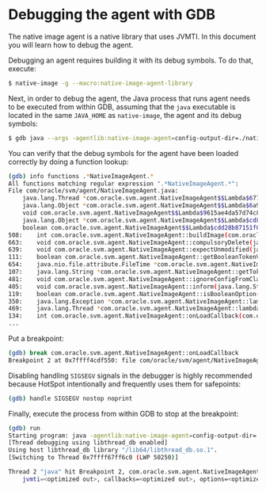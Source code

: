 # Debugging the agent with GDB

The native image agent is a native library that uses JVMTI.
In this document you will learn how to debug the agent.

Debugging an agent requires building it with its debug symbols.
To do that, execute:

```bash
$ native-image -g --macro:native-image-agent-library
```

Next, in order to debug the agent, the Java process that runs agent needs to be executed from within GDB, assuming that the `java` executable is located in the same `JAVA_HOME` as `native-image`, the agent and its debug symbols:

```bash
$ gdb java --args -agentlib:native-image-agent=config-output-dir=./native-image-config -jar app.jar
```

You can verify that the debug symbols for the agent have been loaded correctly by doing a function lookup:

```bash
(gdb) info functions .*NativeImageAgent.*
All functions matching regular expression ".*NativeImageAgent.*":
File com/oracle/svm/agent/NativeImageAgent.java:
	java.lang.Thread *com.oracle.svm.agent.NativeImageAgent$$Lambda$6779d0e96277d8fe370fc5f15b4e13f019254f7b::newThread(java.lang.Runnable*);
	java.lang.Object *com.oracle.svm.agent.NativeImageAgent$$Lambda$6a9ae4f1adc7f691a2f72e41ee6242d9fe025668::apply(java.lang.Object*);
	void com.oracle.svm.agent.NativeImageAgent$$Lambda$9615ae4da57d74c8ad20a2e088bd90fe293fc9de::run();
	java.lang.Object *com.oracle.svm.agent.NativeImageAgent$$Lambda$cd8007efd97585a6afbd18bf031cf260625a4fde::apply(java.lang.Object*);
	boolean com.oracle.svm.agent.NativeImageAgent$$Lambda$cdd28b87151f02b2dfa4883a6fb6fe7d0b2ee020::test(java.lang.Object*);
508:	int com.oracle.svm.agent.NativeImageAgent::buildImage(com.oracle.svm.jvmtiagentbase.jvmti.JvmtiEnv);
663:	void com.oracle.svm.agent.NativeImageAgent::compulsoryDelete(java.nio.file.Path*);
639:	void com.oracle.svm.agent.NativeImageAgent::expectUnmodified(java.nio.file.Path*);
111:	boolean com.oracle.svm.agent.NativeImageAgent::getBooleanTokenValue(java.lang.String*);
654:	java.nio.file.attribute.FileTime *com.oracle.svm.agent.NativeImageAgent::getMostRecentlyModified(java.nio.file.Path*, java.nio.file.attribute.FileTime*);
107:	java.lang.String *com.oracle.svm.agent.NativeImageAgent::getTokenValue(java.lang.String*);
481:	void com.oracle.svm.agent.NativeImageAgent::ignoreConfigFromClasspath(com.oracle.svm.jvmtiagentbase.jvmti.JvmtiEnv, com.oracle.svm.configure.config.ConfigurationFileCollection*);
405:	void com.oracle.svm.agent.NativeImageAgent::inform(java.lang.String*);
119:	boolean com.oracle.svm.agent.NativeImageAgent::isBooleanOption(java.lang.String*, java.lang.String*);
350:	java.lang.Exception *com.oracle.svm.agent.NativeImageAgent::lambda$onLoadCallback$1(java.io.IOException*);
469:	java.lang.Thread *com.oracle.svm.agent.NativeImageAgent::lambda$setupExecutorServiceForPeriodicConfigurationCapture$2(java.lang.Runnable*);
134:	int com.oracle.svm.agent.NativeImageAgent::onLoadCallback(com.oracle.svm.core.jni.headers.JNIJavaVM, com.oracle.svm.jvmtiagentbase.jvmti.JvmtiEnv, com.oracle.svm.jvmtiagentbase.jvmti.JvmtiEventCallbacks, java.lang.String*);
...
```

Put a breakpoint:

```bash
(gdb) break com.oracle.svm.agent.NativeImageAgent::onLoadCallback
Breakpoint 2 at 0x7ffff4cdf550: file com/oracle/svm/agent/NativeImageAgent.java, line 134.
```

Disabling handling `SIGSEGV` signals in the debugger is highly recommended because HotSpot intentionally and frequently uses them for safepoints:

```bash
(gdb) handle SIGSEGV nostop noprint
```

Finally, execute the process from within GDB to stop at the breakpoint:

```bash
(gdb) run
Starting program: java -agentlib:native-image-agent=config-output-dir=./native-image-config -jar app.jar
[Thread debugging using libthread_db enabled]
Using host libthread_db library "/lib64/libthread_db.so.1".
[Switching to Thread 0x7ffff67ff6c0 (LWP 50250)]

Thread 2 "java" hit Breakpoint 2, com.oracle.svm.agent.NativeImageAgent::onLoadCallback(com.oracle.svm.core.jni.headers.JNIJavaVM, com.oracle.svm.jvmtiagentbase.jvmti.JvmtiEnv, com.oracle.svm.jvmtiagentbase.jvmti.JvmtiEventCallbacks, java.lang.String*) (this=0x7fffe4e5b6f0, vm=0x7ffff7be8fa0 <main_vm>,
    jvmti=<optimized out>, callbacks=<optimized out>, options=<optimized out>) at com/oracle/svm/agent/NativeImageAgent.java:134
```

